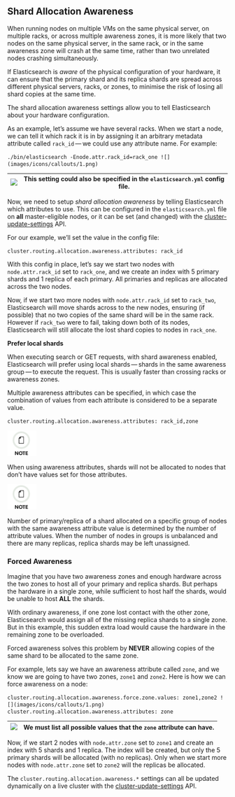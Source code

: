 ## Shard Allocation Awareness

When running nodes on multiple VMs on the same physical server, on multiple racks, or across multiple awareness zones, it is more likely that two nodes on the same physical server, in the same rack, or in the same awareness zone will crash at the same time, rather than two unrelated nodes crashing simultaneously.

If Elasticsearch is _aware_ of the physical configuration of your hardware, it can ensure that the primary shard and its replica shards are spread across different physical servers, racks, or zones, to minimise the risk of losing all shard copies at the same time.

The shard allocation awareness settings allow you to tell Elasticsearch about your hardware configuration.

As an example, let’s assume we have several racks. When we start a node, we can tell it which rack it is in by assigning it an arbitrary metadata attribute called `rack_id` — we could use any attribute name. For example:
    
    
    ./bin/elasticsearch -Enode.attr.rack_id=rack_one ![](images/icons/callouts/1.png)

![](images/icons/callouts/1.png)| This setting could also be specified in the `elasticsearch.yml` config file.     
---|---  
  
Now, we need to setup _shard allocation awareness_ by telling Elasticsearch which attributes to use. This can be configured in the `elasticsearch.yml` file on **all** master-eligible nodes, or it can be set (and changed) with the [cluster-update-settings](cluster-update-settings.html) API.

For our example, we’ll set the value in the config file:
    
    
    cluster.routing.allocation.awareness.attributes: rack_id

With this config in place, let’s say we start two nodes with `node.attr.rack_id` set to `rack_one`, and we create an index with 5 primary shards and 1 replica of each primary. All primaries and replicas are allocated across the two nodes.

Now, if we start two more nodes with `node.attr.rack_id` set to `rack_two`, Elasticsearch will move shards across to the new nodes, ensuring (if possible) that no two copies of the same shard will be in the same rack. However if `rack_two` were to fail, taking down both of its nodes, Elasticsearch will still allocate the lost shard copies to nodes in `rack_one`.

 **Prefer local shards**

When executing search or GET requests, with shard awareness enabled, Elasticsearch will prefer using local shards — shards in the same awareness group — to execute the request. This is usually faster than crossing racks or awareness zones.

Multiple awareness attributes can be specified, in which case the combination of values from each attribute is considered to be a separate value.
    
    
    cluster.routing.allocation.awareness.attributes: rack_id,zone

![Note](images/icons/note.png)

When using awareness attributes, shards will not be allocated to nodes that don’t have values set for those attributes.

![Note](images/icons/note.png)

Number of primary/replica of a shard allocated on a specific group of nodes with the same awareness attribute value is determined by the number of attribute values. When the number of nodes in groups is unbalanced and there are many replicas, replica shards may be left unassigned.

### Forced Awareness

Imagine that you have two awareness zones and enough hardware across the two zones to host all of your primary and replica shards. But perhaps the hardware in a single zone, while sufficient to host half the shards, would be unable to host **ALL** the shards.

With ordinary awareness, if one zone lost contact with the other zone, Elasticsearch would assign all of the missing replica shards to a single zone. But in this example, this sudden extra load would cause the hardware in the remaining zone to be overloaded.

Forced awareness solves this problem by **NEVER** allowing copies of the same shard to be allocated to the same zone.

For example, lets say we have an awareness attribute called `zone`, and we know we are going to have two zones, `zone1` and `zone2`. Here is how we can force awareness on a node:
    
    
    cluster.routing.allocation.awareness.force.zone.values: zone1,zone2 ![](images/icons/callouts/1.png)
    cluster.routing.allocation.awareness.attributes: zone

![](images/icons/callouts/1.png)| We must list all possible values that the `zone` attribute can have.     
---|---  
  
Now, if we start 2 nodes with `node.attr.zone` set to `zone1` and create an index with 5 shards and 1 replica. The index will be created, but only the 5 primary shards will be allocated (with no replicas). Only when we start more nodes with `node.attr.zone` set to `zone2` will the replicas be allocated.

The `cluster.routing.allocation.awareness.*` settings can all be updated dynamically on a live cluster with the [cluster-update-settings](cluster-update-settings.html) API.
